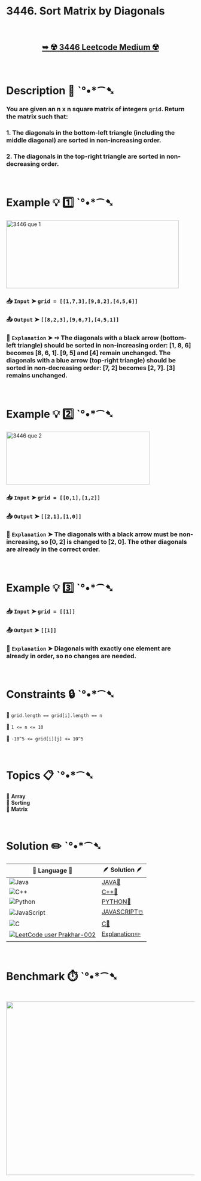 # 3446. Sort Matrix by Diagonals

</br>

<h2 align="center"> 

<a href="https://leetcode.com/problems/sort-matrix-by-diagonals/description/?envType=daily-question&envId=2025-08-28"><strong>➥ ☢️ 3446 Leetcode Medium ☢️ </strong></a>
</h2>

</br>

# Description 📜 ˋ°•*⁀➷

### You are given an n x n square matrix of integers `grid`. Return the matrix such that:

### 1. The diagonals in the bottom-left triangle (including the middle diagonal) are sorted in non-increasing order.
### 2. The diagonals in the top-right triangle are sorted in non-decreasing order.

</br>

# Example 💡 1️⃣ ˋ°•*⁀➷

<img width="461" height="181" alt="3446 que 1" src="https://github.com/user-attachments/assets/7b19a7d8-37a3-45ec-9cc4-8d010148b523" />

  ### 📥 `Input`  ➤ `grid = [[1,7,3],[9,8,2],[4,5,6]]`

  ### 📤 `Output`  ➤ `[[8,2,3],[9,6,7],[4,5,1]]`

  ### 🔦 `Explanation`  ➤ ➺ The diagonals with a black arrow (bottom-left triangle) should be sorted in non-increasing order: [1, 8, 6] becomes [8, 6, 1]. [9, 5] and [4] remain unchanged. The diagonals with a blue arrow (top-right triangle) should be sorted in non-decreasing order: [7, 2] becomes [2, 7]. [3] remains unchanged.

</br>

# Example 💡 2️⃣ ˋ°•*⁀➷

<img width="383" height="141" alt="3446 que 2" src="https://github.com/user-attachments/assets/4f883ad5-6555-4439-a0f6-e3e529ebfc1f" />

  ### 📥 `Input` ➤ `grid = [[0,1],[1,2]]`

  ### 📤 `Output`  ➤ `[[2,1],[1,0]]`

  ### 🔦 `Explanation` ➤ The diagonals with a black arrow must be non-increasing, so [0, 2] is changed to [2, 0]. The other diagonals are already in the correct order.

</br>

# Example 💡 3️⃣ ˋ°•*⁀➷

  ### 📥 `Input` ➤ `grid = [[1]]`

  ### 📤 `Output`  ➤ `[[1]]`

  ### 🔦 `Explanation`  ➤ Diagonals with exactly one element are already in order, so no changes are needed.

</br>

# Constraints 🔒 ˋ°•*⁀➷

🔹 `grid.length == grid[i].length == n` </br>

🔹 `1 <= n <= 10` </br>

🔹 `-10^5 <= grid[i][j] <= 10^5` </br>

</br>

# Topics 📋 ˋ°•*⁀➷

🔸 **Array**  </br>
🔸 **Sorting**  </br>
🔸 **Matrix**  </br>

</br>

# Solution ✏️ ˋ°•*⁀➷

| 📒 Language 📒  | 🪶 Solution 🪶 |
| ------------- | ------------- |
|  ![Java](https://img.shields.io/badge/java-%23ED8B00.svg?style=for-the-badge&logo=openjdk&logoColor=white)  | [JAVA🍁]() |
|  ![C++](https://img.shields.io/badge/c++-%2300599C.svg?style=for-the-badge&logo=c%2B%2B&logoColor=white)  | [C++🎲]()  |
|  ![Python](https://img.shields.io/badge/python-3670A0?style=for-the-badge&logo=python&logoColor=ffdd54)    | [PYTHON🍰]() |
| ![JavaScript](https://img.shields.io/badge/javascript-%23323330.svg?style=for-the-badge&logo=javascript&logoColor=%23F7DF1E)   | [JAVASCRIPT☃️]() |
|   ![C](https://img.shields.io/badge/c-%2300599C.svg?style=for-the-badge&logo=c&logoColor=white)   | [C💖]()  |
| [![LeetCode user Prakhar-002](https://img.shields.io/badge/dynamic/json?style=for-the-badge&labelColor=black&color=%23ffa116&label=Solved&query=solvedOverTotal&url=https%3A%2F%2Fleetcode-badge.vercel.app%2Fapi%2Fusers%2FPrakhar-002&logo=leetcode&logoColor=yellow)](https://leetcode.com/Prakhar-002/)  | [Explanation✏️]() |

</br>

# Benchmark ⏱️ ˋ°•*⁀➷

<h1  align="center" >

<img src ="" width = "700px" height="462px" />

</h1>
